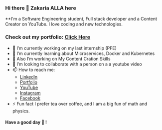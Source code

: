 ### Hi there 👋 Zakaria ALLA here

**I'm a Software Engineering student, Full stack developer and a Content Creator on YouTube. I love coding and new technologies.

### Check out my portfolio: [Click Here](https://zakariaalla.me/)

- 🔭 I’m currently working on my last internship (PFE)
- 🌱 I’m currently learning about Microservices, Docker and Kubernetes
- 👯 Also I’m  working on My Content Cration Skills
- 🤔  I’m looking to collaborate with a person on a a youtube video
- 📫 How to reach me:
  -  [LinkedIn](https://linkedin.com/in/zakaria-alla/)
  -  [Portfolio](https://zakariaalla.me/)
  -  [YouTube](https://www.youtube.com/zakariaalla)
  -  [Instagram](https://www.instagram.com/za_zakariaalla/)
  -  [Facebook](https://www.facebook.com/zaki.alla.9)
- ⚡ Fun fact I prefer tea over coffee, and I am a big fun of math and physics.

#### Have a good day 👋 !

